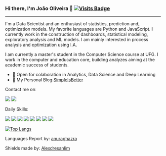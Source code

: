 ### Hi there, I'm João Oliveira 🚀 [![Visits Badge](https://badges.pufler.dev/visits/joaolso/joaolso)](https://badges.pufler.dev)
---
I'm a Data Scientist and an enthusiast of statistics, prediction and, optimization models. My favorite languages are Python and JavaScript. I currently work in the construction of dashboards, statistical modeling, exploratory analysis and ML models. I am mainly interested in process analysis and optimization using I.A.

I am currently a master's student in the Computer Science course at UFG. I work in the computer and education core, building analyzes aiming at the academic success of students. 

- 🤝 Open for colaboration in Analytics, Data Science and Deep Learning
- 📘 My Personal Blog [SimpleIsBetter](https://joaolso.github.io)

Contact me on:

<a href="https://www.linkedin.com/in/joaolso" target="_blank"><img src="https://img.shields.io/badge/linkedin-%230077B5.svg?&style=for-the-badge&logo=linkedin&logoColor=white"/></a> <a href="https://twitter.com/Joaolso" target="_blank"><img src="https://img.shields.io/badge/twitter-%231DA1F2.svg?&style=for-the-badge&logo=twitter&logoColor=white"/></a>

Daily Skills:

<img src="https://img.shields.io/badge/python%20-%2314354C.svg?&style=for-the-badge&logo=python&logoColor=white"/> <img src="https://img.shields.io/badge/flask%20-%23000.svg?&style=for-the-badge&logo=flask&logoColor=white"/> <img src="https://img.shields.io/badge/mysql-%230077B5.svg?&style=for-the-badge&logo=mysql&logoColor=white"/> <img src="https://img.shields.io/badge/r-%23276DC3.svg?&style=for-the-badge&logo=r&logoColor=white" /> <img src="https://img.shields.io/badge/javascript%20-%23323330.svg?&style=for-the-badge&logo=javascript&logoColor=%23F7DF1E"/> <img src="https://img.shields.io/badge/node.js%20-%2343853D.svg?&style=for-the-badge&logo=node.js&logoColor=white" /> <img src="https://img.shields.io/badge/html5%20-%23E34F26.svg?&style=for-the-badge&logo=html5&logoColor=white"/> <img src="https://img.shields.io/badge/css3%20-%231572B6.svg?&style=for-the-badge&logo=css3&logoColor=white" />

[![Top Langs](https://github-readme-stats.vercel.app/api/top-langs/?username=joaolso&layout=compact)](https://github.com/anuraghazra/github-readme-stats)

Languages Report by: [anuraghazra](https://github.com/anuraghazra/github-readme-stats)

Shields made by: [Alexdresanlim](https://github.com/alexandresanlim/Badges4-README.md-Profile)
<!--
**joaolso/joaolso** is a ✨ _special_ ✨ repository because its `README.md` (this file) appears on your GitHub profile.


-->
